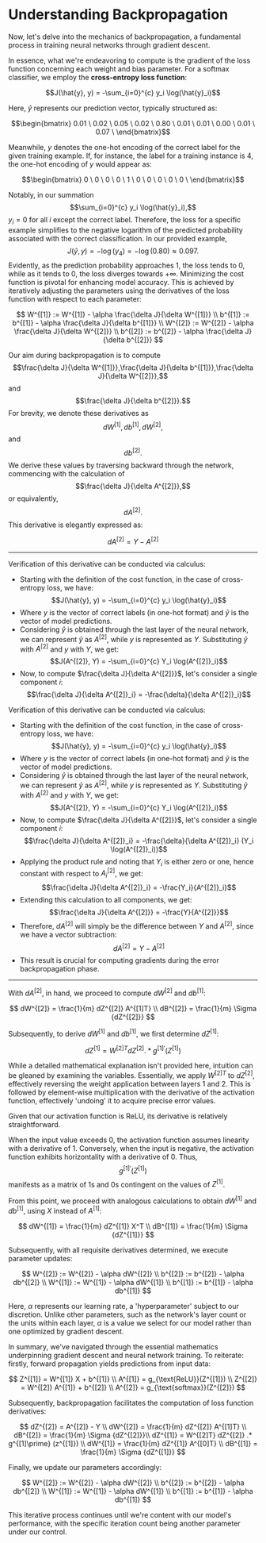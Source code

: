 # Understanding Backpropagation

Now, let's delve into the mechanics of backpropagation, a fundamental process in training neural networks through gradient descent.

In essence, what we're endeavoring to compute is the gradient of the loss function concerning each weight and bias parameter. For a softmax classifier, we employ the **cross-entropy loss function**:

$$J(\hat{y}, y) = -\sum_{i=0}^{c} y_i \log(\hat{y}_i)$$

Here, $\hat{y}$​ represents our prediction vector, typically structured as:

$$\begin{bmatrix} 0.01 \ 0.02 \ 0.05 \ 0.02 \ 0.80 \ 0.01 \ 0.01 \ 0.00 \ 0.01 \ 0.07 \ \end{bmatrix}$$

Meanwhile, $y$ denotes the one-hot encoding of the correct label for the given training example. If, for instance, the label for a training instance is 4, the one-hot encoding of $y$ would appear as:

$$\begin{bmatrix} 0 \ 0 \ 0 \ 0 \ 1 \ 0 \ 0 \ 0 \ 0 \ 0 \ \end{bmatrix}$$


Notably, in our summation $$\sum_{i=0}^{c} y_i \log(\hat{y}_i),$$ $y_i = 0$ for all $i$ except the correct label. Therefore, the loss for a specific example simplifies to the negative logarithm of the predicted probability associated with the correct classification. In our provided example, $$J(\hat{y}, y) = -\log(y_4) = -\log(0.80) \approx 0.097.$$ Evidently, as the prediction probability approaches 1, the loss tends to 0, while as it tends to 0, the loss diverges towards $+\infty$. Minimizing the cost function is pivotal for enhancing model accuracy. This is achieved by iteratively adjusting the parameters using the derivatives of the loss function with respect to each parameter:

$$
W^{[1]} := W^{[1]} - \alpha \frac{\delta J}{\delta W^{[1]}} \\ 
b^{[1]} := b^{[1]} - \alpha \frac{\delta J}{\delta b^{[1]}} \\ 
W^{[2]} := W^{[2]} - \alpha \frac{\delta J}{\delta W^{[2]}} \\ 
b^{[2]} := b^{[2]} - \alpha \frac{\delta J}{\delta b^{[2]}}
$$

Our aim during backpropagation is to compute $$\frac{\delta J}{\delta W^{[1]}},\frac{\delta J}{\delta b^{[1]}},\frac{\delta J}{\delta W^{[2]}},$$ and $$\frac{\delta J}{\delta b^{[2]}}.$$ For brevity, we denote these derivatives as $$dW^{[1]}, db^{[1]}, dW^{[2]},$$ and $$db^{[2]}.$$ We derive these values by traversing backward through the network, commencing with the calculation of $$\frac{\delta J}{\delta A^{[2]}},$$ or equivalently, $$dA^{[2]}.$$ This derivative is elegantly expressed as:

$$dA^{[2]} = Y - A^{[2]}$$

---
Verification of this derivative can be conducted via calculus:
- Starting with the definition of the cost function, in the case of cross-entropy loss, we have: $$J(\hat{y}, y) = -\sum_{i=0}^{c} y_i \log(\hat{y}_i)$$
- Where $y$ is the vector of correct labels (in one-hot format) and $\hat{y}$​ is the vector of model predictions.
- Considering $\hat{y}$​ is obtained through the last layer of the neural network, we can represent $\hat{y}$​ as $A^{[2]}$, while $y$ is represented as $Y$. Substituting $\hat{y}$​ with $A^{[2]}$ and $y$ with $Y$, we get: $$J(A^{[2]}, Y) = -\sum_{i=0}^{c} Y_i \log(A^{[2]}_i)$$
- Now, to compute $\frac{\delta J}{\delta A^{[2]}}$, let's consider a single component $i$: $$\frac{\delta J}{\delta A^{[2]}_i} = -\frac{\delta}{\delta A^{[2]}_i}$$

Verification of this derivative can be conducted via calculus:
- Starting with the definition of the cost function, in the case of cross-entropy loss, we have: $$J(\hat{y}, y) = -\sum_{i=0}^{c} y_i \log(\hat{y}_i)$$
- Where $y$ is the vector of correct labels (in one-hot format) and $\hat{y}$ is the vector of model predictions.
- Considering $\hat{y}$ is obtained through the last layer of the neural network, we can represent $\hat{y}$ as $A^{[2]}$, while $y$ is represented as $Y$. Substituting $\hat{y}$ with $A^{[2]}$ and $y$ with $Y$, we get: $$J(A^{[2]}, Y) = -\sum_{i=0}^{c} Y_i \log(A^{[2]}_i)$$
- Now, to compute $\frac{\delta J}{\delta A^{[2]}}$, let's consider a single component $i$: $$\frac{\delta J}{\delta A^{[2]}_i} = -\frac{\delta}{\delta A^{[2]}_i} (Y_i \log(A^{[2]}_i))$$
- Applying the product rule and noting that $Y_i$ is either zero or one, hence constant with respect to $A^{[2]}_i$, we get: $$\frac{\delta J}{\delta A^{[2]}_i} = -\frac{Y_i}{A^{[2]}_i}$$
- Extending this calculation to all components, we get: $$\frac{\delta J}{\delta A^{[2]}} = -\frac{Y}{A^{[2]}}$$
- Therefore, $dA^{[2]}$ will simply be the difference between $Y$ and $A^{[2]}$, since we have a vector subtraction: $$dA^{[2]} = Y - A^{[2]}$$
- This result is crucial for computing gradients during the error backpropagation phase.

---

With $dA^{[2]}$, in hand, we proceed to compute $dW^{[2]}$ and $db^{[1]}$:

$$
dW^{[2]} = \frac{1}{m} dZ^{[2]} A^{[1]T} \\
dB^{[2]} = \frac{1}{m} \Sigma {dZ^{[2]}}
$$

Subsequently, to derive $dW^{[1]}$ and $db^{[1]}$, we first determine $dZ^{[1]}$:

$$
dZ^{[1]} = W^{[2]T} dZ^{[2]} .* g^{[1]\prime} (Z^{[1]})
$$

While a detailed mathematical explanation isn't provided here, intuition can be gleaned by examining the variables. Essentially, we apply $W^{[2]T}$ to $dZ^{[2]}$, effectively reversing the weight application between layers 1 and 2. This is followed by element-wise multiplication with the derivative of the activation function, effectively 'undoing' it to acquire precise error values.

Given that our activation function is ReLU, its derivative is relatively straightforward.

When the input value exceeds 0, the activation function assumes linearity with a derivative of 1. Conversely, when the input is negative, the activation function exhibits horizontality with a derivative of 0. Thus, $$g^{[1]\prime}(Z^{[1]})$$ manifests as a matrix of 1s and 0s contingent on the values of $Z^{[1]}$.

From this point, we proceed with analogous calculations to obtain $dW^{[1]}$ and $db^{[1]}$, using $X$ instead of $A^{[1]}$:

$$
dW^{[1]} = \frac{1}{m} dZ^{[1]} X^T \\
dB^{[1]} = \frac{1}{m} \Sigma {dZ^{[1]}}
$$

Subsequently, with all requisite derivatives determined, we execute parameter updates:

$$
W^{[2]} := W^{[2]} - \alpha dW^{[2]} \\
b^{[2]} := b^{[2]} - \alpha db^{[2]} \\
W^{[1]} := W^{[1]} - \alpha dW^{[1]} \\
b^{[1]} := b^{[1]} - \alpha db^{[1]}
$$

Here, $\alpha$ represents our learning rate, a 'hyperparameter' subject to our discretion. Unlike other parameters, such as the network's layer count or the units within each layer, $\alpha$ is a value we select for our model rather than one optimized by gradient descent.

In summary, we've navigated through the essential mathematics underpinning gradient descent and neural network training. To reiterate: firstly, forward propagation yields predictions from input data:

$$
Z^{[1]} = W^{[1]} X + b^{[1]} \\
A^{[1]} = g_{\text{ReLU}}(Z^{[1]}) \\
Z^{[2]} = W^{[2]} A^{[1]} + b^{[2]} \\
A^{[2]} = g_{\text{softmax}}(Z^{[2]})
$$

Subsequently, backpropagation facilitates the computation of loss function derivatives:

$$
dZ^{[2]} = A^{[2]} - Y \\
dW^{[2]} = \frac{1}{m} dZ^{[2]} A^{[1]T} \\
dB^{[2]} = \frac{1}{m} \Sigma {dZ^{[2]}}\\
dZ^{[1]} = W^{[2]T} dZ^{[2]} .* g^{[1]\prime} (z^{[1]}) \\
dW^{[1]} = \frac{1}{m} dZ^{[1]} A^{[0]T} \\
dB^{[1]} = \frac{1}{m} \Sigma {dZ^{[1]}}
$$

Finally, we update our parameters accordingly:

$$
W^{[2]} := W^{[2]} - \alpha dW^{[2]} \\
b^{[2]} := b^{[2]} - \alpha db^{[2]} \\
W^{[1]} := W^{[1]} - \alpha dW^{[1]} \\
b^{[1]} := b^{[1]} - \alpha db^{[1]}
$$

This iterative process continues until we're content with our model's performance, with the specific iteration count being another parameter under our control.
